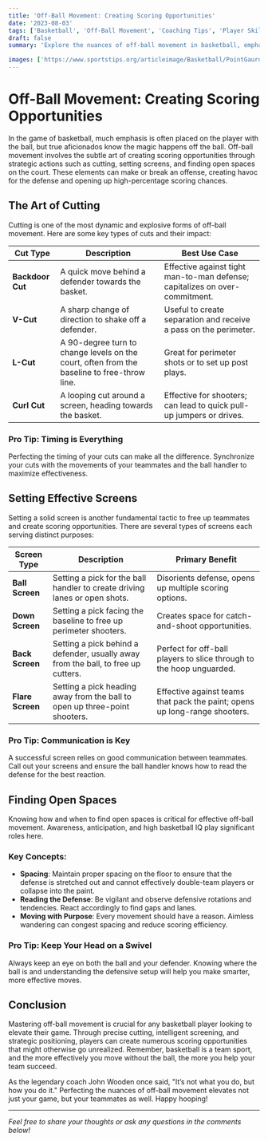 ```yaml
---
title: 'Off-Ball Movement: Creating Scoring Opportunities'
date: '2023-08-03'
tags: ['Basketball', 'Off-Ball Movement', 'Coaching Tips', 'Player Skills', 'Scoring', 'Cutting', 'Screens', 'Tactics', 'Strategy', 'Team Play']
draft: false
summary: 'Explore the nuances of off-ball movement in basketball, emphasizing the importance of cutting, setting screens, and finding open spaces to create scoring opportunities.'

images: ['https://www.sportstips.org/articleimage/Basketball/PointGaurd/off_ball_movement_creating_scoring_opportunities.webp']
---
```


# Off-Ball Movement: Creating Scoring Opportunities

In the game of basketball, much emphasis is often placed on the player with the ball, but true aficionados know the magic happens off the ball. Off-ball movement involves the subtle art of creating scoring opportunities through strategic actions such as cutting, setting screens, and finding open spaces on the court. These elements can make or break an offense, creating havoc for the defense and opening up high-percentage scoring chances.

## The Art of Cutting

Cutting is one of the most dynamic and explosive forms of off-ball movement. Here are some key types of cuts and their impact:

| Cut Type        | Description                                                                               | Best Use Case                                                                 |
|-----------------|-------------------------------------------------------------------------------------------|-------------------------------------------------------------------------------|
| **Backdoor Cut**| A quick move behind a defender towards the basket.                                         | Effective against tight man-to-man defense; capitalizes on over-commitment.   |
| **V-Cut**       | A sharp change of direction to shake off a defender.                                       | Useful to create separation and receive a pass on the perimeter.              |
| **L-Cut**       | A 90-degree turn to change levels on the court, often from the baseline to free-throw line.| Great for perimeter shots or to set up post plays.                            |
| **Curl Cut**    | A looping cut around a screen, heading towards the basket.                                 | Effective for shooters; can lead to quick pull-up jumpers or drives.          |

### Pro Tip: Timing is Everything

Perfecting the timing of your cuts can make all the difference. Synchronize your cuts with the movements of your teammates and the ball handler to maximize effectiveness.

## Setting Effective Screens

Setting a solid screen is another fundamental tactic to free up teammates and create scoring opportunities. There are several types of screens each serving distinct purposes:

| Screen Type         | Description                                                                                  | Primary Benefit                                                               |
|---------------------|----------------------------------------------------------------------------------------------|-------------------------------------------------------------------------------|
| **Ball Screen**     | Setting a pick for the ball handler to create driving lanes or open shots.                   | Disorients defense, opens up multiple scoring options.                        |
| **Down Screen**     | Setting a pick facing the baseline to free up perimeter shooters.                            | Creates space for catch-and-shoot opportunities.                              |
| **Back Screen**     | Setting a pick behind a defender, usually away from the ball, to free up cutters.            | Perfect for off-ball players to slice through to the hoop unguarded.          |
| **Flare Screen**    | Setting a pick heading away from the ball to open up three-point shooters.                   | Effective against teams that pack the paint; opens up long-range shooters.    |

### Pro Tip: Communication is Key

A successful screen relies on good communication between teammates. Call out your screens and ensure the ball handler knows how to read the defense for the best reaction.

## Finding Open Spaces

Knowing how and when to find open spaces is critical for effective off-ball movement. Awareness, anticipation, and high basketball IQ play significant roles here.

### Key Concepts:

- **Spacing**: Maintain proper spacing on the floor to ensure that the defense is stretched out and cannot effectively double-team players or collapse into the paint.
- **Reading the Defense**: Be vigilant and observe defensive rotations and tendencies. React accordingly to find gaps and lanes.
- **Moving with Purpose**: Every movement should have a reason. Aimless wandering can congest spacing and reduce scoring efficiency.

### Pro Tip: Keep Your Head on a Swivel

Always keep an eye on both the ball and your defender. Knowing where the ball is and understanding the defensive setup will help you make smarter, more effective moves.

## Conclusion

Mastering off-ball movement is crucial for any basketball player looking to elevate their game. Through precise cutting, intelligent screening, and strategic positioning, players can create numerous scoring opportunities that might otherwise go unrealized. Remember, basketball is a team sport, and the more effectively you move without the ball, the more you help your team succeed.

As the legendary coach John Wooden once said, "It’s not what you do, but how you do it." Perfecting the nuances of off-ball movement elevates not just your game, but your teammates as well. Happy hooping!

---

*Feel free to share your thoughts or ask any questions in the comments below!*
```